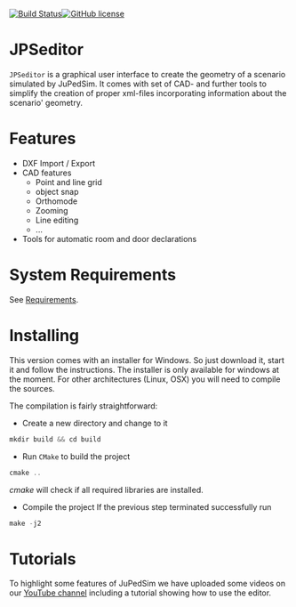 [![Build Status](https://gitlab.version.fz-juelich.de/jupedsim/jpseditor/badges/develop/build.svg)](https://gitlab.version.fz-juelich.de/JuPedSim/jpseditor/pipelines)[![GitHub license](https://img.shields.io/badge/license-GPL-blue.svg)](https://raw.githubusercontent.com/JuPedSim/jpscore/master/LICENSE)

JPSeditor
====================


`JPSeditor` is a graphical user interface to create the geometry of a scenario simulated by JuPedSim. It comes with set of CAD- and further tools to simplify the creation of proper xml-files 
incorporating information about the scenario' geometry.


Features
========

- DXF Import / Export
- CAD features
	- Point and line grid
	- object snap
	- Orthomode
	- Zooming 
	- Line editing
	- ...
- Tools for automatic room and door declarations



System Requirements
==============

See [Requirements](http://www.jupedsim.org/2016-11-03-requirements.html).


Installing
==========

This version comes with an installer for Windows. So just download it, start it and follow the instructions. The installer is only available for windows at the moment. For other architectures (Linux, OSX) you will need to compile the sources.

The compilation is fairly straightforward: 

- Create a new directory and change to it
```javascript
mkdir build && cd build
```

- Run ```CMake``` to build the project
``` javascript
cmake .. 
``` 
*cmake* will check if all required  libraries are installed. 

- Compile the project
If the previous step terminated successfully run 
``` javascript
make -j2
``` 


Tutorials
========

To highlight some features of JuPedSim we have uploaded some videos on our [YouTube channel](https://www.youtube.com/channel/UCKS8w8CUClHEeN4K1SUSMBA) including a tutorial showing how to use the editor.
